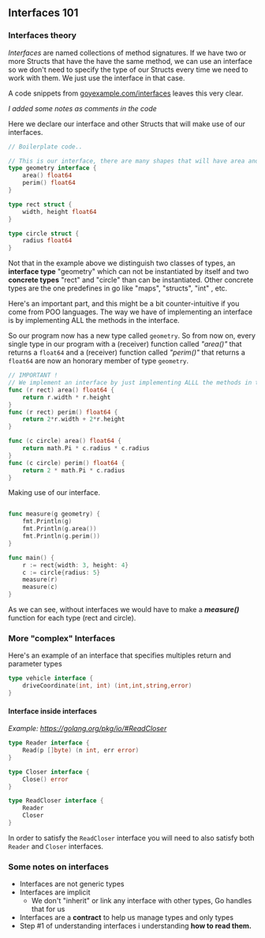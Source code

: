 ## Interfaces 101

### Interfaces theory

*Interfaces* are named collections of method signatures. If we have two or more Structs that have the have the same method, we can use an interface so we don't need to specify the type of our Structs every time we need to work with them. We just use the interface in that case.  

A code snippets from [goyexample.com/interfaces](goyexample.com/interfaces) leaves this very clear. 

*I added some notes as comments in the code*

Here we declare our interface and other Structs that will make use of our interfaces.

```go
// Boilerplate code..

// This is our interface, there are many shapes that will have area and perimeter (rectangle, circle, triangle, ...)
type geometry interface {
    area() float64
    perim() float64
}

type rect struct {
    width, height float64
}

type circle struct {
    radius float64
}
```

Not that in the example above we distinguish two classes of types, an **interface type** "geometry" which can not be instantiated by itself and two **concrete types** "rect" and "circle" than can be instantiated. Other concrete types are the one predefines in go like "maps", "structs", "int" , etc.

Here's an important part, and this might be a bit counter-intuitive if you come from POO languages. The way we have of implementing an interface is by implementing ALL the methods in the interface.

So our program now has a new type called `geometry`. So from now on, every single type in our program with a (receiver) function called *"area()"* that returns a `float64` and a (receiver) function called *"perim()"* that returns a `float64` are now an honorary member of type `geometry`.

```go
// IMPORTANT !
// We implement an interface by just implementing ALLL the methods in the interface. Here we implement geometry on rect
func (r rect) area() float64 {
    return r.width * r.height
}
func (r rect) perim() float64 {
    return 2*r.width + 2*r.height
}

func (c circle) area() float64 {
    return math.Pi * c.radius * c.radius
}
func (c circle) perim() float64 {
    return 2 * math.Pi * c.radius
}
```

Making use of our interface.

```go

func measure(g geometry) {
    fmt.Println(g)
    fmt.Println(g.area())
    fmt.Println(g.perim())
}

func main() {
    r := rect{width: 3, height: 4}
    c := circle{radius: 5}
    measure(r)
    measure(c)
}
```

As we can see, without interfaces we would have to make a ***measure()*** function for each type (rect and circle).

### More "complex" Interfaces

Here's an example of an interface that specifies multiples return and parameter types

```go
type vehicle interface {
    driveCoordinate(int, int) (int,int,string,error)
}
```

#### Interface inside interfaces

*Example: https://golang.org/pkg/io/#ReadCloser*

```go
type Reader interface {
    Read(p []byte) (n int, err error)
}

type Closer interface {
    Close() error
}

type ReadCloser interface {
    Reader
    Closer
}
```

In order to satisfy the `ReadCloser` interface you will need to also satisfy both `Reader` and `Closer` interfaces.

### Some notes on interfaces

* Interfaces are not generic types
* Interfaces are implicit 
  * We don't "inherit" or link any interface with other types, Go handles that for us
* Interfaces are a **contract** to help us manage types and only types
* Step #1 of understanding interfaces i understanding **how to read them.**